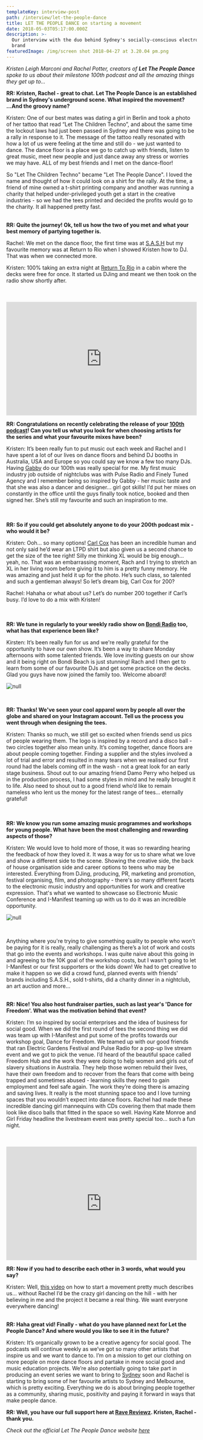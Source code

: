 ```yaml
---
templateKey: interview-post
path: /interview/let-the-people-dance
title: LET THE PEOPLE DANCE on starting a movement
date: 2018-05-03T05:17:00.000Z
description: >-
  Our interview with the duo behind Sydney's socially-conscious electronic music
  brand 
featuredImage: /img/screen shot 2018-04-27 at 3.20.04 pm.png
---
```

_Kristen Leigh Marconi and Rachel Potter, creators of **Let The People Dance** spoke to us about their milestone 100th podcast and all the amazing things they get up to..._

**RR: Kristen, Rachel - great to chat. Let The People Dance is an established brand in Sydney's underground scene. What inspired the movement? ...And the groovy name?**

Kristen: One of our best mates was dating a girl in Berlin and took a photo of her tattoo that read “Let The Children Techno”, and about the same time the lockout laws had just been passed in Sydney and there was going to be a rally in response to it. The message of the tattoo really resonated with how a lot of us were feeling at the time and still do - we just wanted to dance. The dance floor is a place we go to catch up with friends, listen to great music, meet new people and just dance away any stress or worries we may have. ALL of my best friends and I met on the dance-floor!

So "Let The Children Techno" became "Let The People Dance". I loved the name and thought of how it could look on a shirt for the rally. At the time, a friend of mine owned a t-shirt printing company and another was running a charity that helped under-privileged youth get a start in the creative industries - so we had the tees printed and decided the profits would go to the charity. It all happened pretty fast.
<br><br>

**RR: Quite the journey! Ok, tell us how the two of you met and what your best memory of partying together is.**

Rachel: We met on the dance floor, the first time was at [S.A.S.H](https://www.ravereviewz.net/Promoter/S-A-S-H/152) but my favourite memory was at Return to Rio when I showed Kristen how to DJ. That was when we connected more.

Kristen: 100% taking an extra night at [Return To Rio](https://www.ravereviewz.net/Promoter/Return-to-Rio/148) in a cabin where the decks were free for once. It started us DJing and meant we then took on the radio show shortly after.
<br><br> 

<iframe width="100%" height="300" scrolling="no" frameborder="no" allow="autoplay" src="https://w.soundcloud.com/player/?url=https%3A//api.soundcloud.com/tracks/427592025&color=%230a0a0a&auto_play=false&hide_related=false&show_comments=true&show_user=true&show_reposts=false&show_teaser=true&visual=true"></iframe>

**RR: Congratulations on recently celebrating the release of your [100th podcast](https://soundcloud.com/let-the-people-dance)! Can you tell us what you look for when choosing artists for the series and what your favourite mixes have been?**

Kristen: It’s been really fun to put music out each week and Rachel and I have spent a lot of our lives on dance floors and behind DJ booths in Australia, USA and Europe so you could say we know a few too many DJs. Having [Gabby](https://www.facebook.com/iamgabbymusic/) do our 100th was really special for me. My first music industry job outside of nightclubs was with Pulse Radio and Finely Tuned Agency and I remember being so inspired by Gabby - her music taste and that she was also a dancer and designer... girl got skills! I’d put her mixes on constantly in the office until the guys finally took notice, booked and then signed her. She’s still my favourite and such an inspiration to me.
<br><br> 

**RR: So if you could get absolutely anyone to do your 200th podcast mix - who would it be?**

Kristen: Ooh… so many options! [Carl Cox](https://magazine.ravereviewz.net/interview/carl-cox-pure) has been an incredible human and not only said he’d wear an LTPD shirt but also given us a second chance to get the size of the tee right! Silly me thinking XL would be big enough… yeah, no. That was an embarrassing moment, Rach and I trying to stretch an XL in her living room before giving it to him is a pretty funny memory. He was amazing and just held it up for the photo. He’s such class, so talented and such a gentleman always! So let’s dream big, Carl Cox for 200?

Rachel: Hahaha or what about us? Let’s do number 200 together if Carl’s busy. I’d love to do a mix with Kristen! 
<br><br> 

**RR: We tune in regularly to your weekly radio show on [Bondi Radio](https://www.facebook.com/BondiRadio/) too, what has that experience been like?**

Kirsten: It’s been really fun for us and we're really grateful for the opportunity to have our own show. It’s been a way to share Monday afternoons with some talented friends. We love inviting guests on our show and it being right on Bondi Beach is just stunning! Rach and I then get to learn from some of our favourite DJs and get some practice on the decks. Glad you guys have now joined the family too. Welcome aboard!

![null](/img/ltpd-bondi-radio.png)

<br>

**RR: Thanks! We've seen your cool apparel worn by people all over the globe and shared on your Instagram account. Tell us the process you went through when designing the tees.**

Kristen: Thanks so much, we still get so excited when friends send us pics of people wearing them. The logo is inspired by a record and a disco ball - two circles together also mean unity. It’s coming together, dance floors are about people coming together. Finding a supplier and the styles involved a lot of trial and error and resulted in many tears when we realised our first round had the labels coming off in the wash - not a great look for an early stage business. Shout out to our amazing friend Damo Perry who helped us in the production process, I had some styles in mind and he really brought it to life. Also need to shout out to a good friend who’d like to remain nameless who lent us the money for the latest range of tees... eternally grateful!
<br><br> 

**RR: We know you run some amazing music programmes and workshops for young people. What have been the most challenging and rewarding aspects of those?**

Kristen: We would love to hold more of those, it was so rewarding hearing the feedback of how they loved it. It was a way for us to share what we love and show a different side to the scene. Showing the creative side, the back of house organisation side and career options to teens who may be interested. Everything from DJing, producing, PR, marketing and promotion, festival organising, film, and photography - there's so many different facets to the electronic music industry and opportunities for work and creative expression. That's what we wanted to showcase so Electronic Music Conference and I-Manifest teaming up with us to do it was an incredible opportunity.

![null](/img/ltpd-business-school.png)

<br>

Anything where you're trying to give something quality to people who won’t be paying for it is really, really challenging as there’s a lot of work and costs that go into the events and workshops. I was quite naive about this going in and agreeing to the 10K goal of the workshop costs, but I wasn’t going to let I-Manifest or our first supporters or the kids down! We had to get creative to make it happen so we did a crowd fund, planned events with friends' brands including S.A.S.H., sold t-shirts, did a charity dinner in a nightclub, an art auction and more…
<br><br>

**RR: Nice! You also host fundraiser parties, such as last year's 'Dance for Freedom'. What was the motivation behind that event?**

Kristen: I’m so inspired by social enterprises and the idea of business for social good. When we did the first round of tees the second thing we did was team up with I-Manifest and put some of the profits towards our workshop goal, Dance for Freedom. We teamed up with our good friends that ran Electric Gardens Festival and Pulse Radio for a pop-up live stream event and we got to pick the venue. I’d heard of the beautiful space called Freedom Hub and the work they were doing to help women and girls out of slavery situations in Australia. They help those women rebuild their lives, have their own freedom and to recover from the fears that come with being trapped and sometimes abused - learning skills they need to gain employment and feel safe again. The work they’re doing there is amazing and saving lives. It really is the most stunning space too and I love turning spaces that you wouldn’t expect into dance floors. Rachel had made these incredible dancing girl mannequins with CDs covering them that made them look like disco balls that fitted in the space so well. Having Kate Monroe and Girl Friday headline the livestream event was pretty special too... such a fun night.
<br><br> 

<iframe width="100%" height="300" scrolling="no" frameborder="no" allow="autoplay" src="https://w.soundcloud.com/player/?url=https%3A//api.soundcloud.com/tracks/309916234&color=%230a0a0a&auto_play=false&hide_related=false&show_comments=true&show_user=true&show_reposts=false&show_teaser=true&visual=true"></iframe>

**RR: Now if you had to describe each other in 3 words, what would you say?**

Kristen: Well, [this video](https://youtu.be/RXMnDG3QzxE) on how to start a movement pretty much describes us... without Rachel I’d be the crazy girl dancing on the hill - with her believing in me and the project it became a real thing. We want everyone everywhere dancing!
<br><br>

**RR: Haha great vid! Finally - what do you have planned next for Let the People Dance? And where would you like to see it in the future?**

Kristen: It’s organically grown to be a creative agency for social good. The podcasts will continue weekly as we’ve got so many other artists that inspire us and we want to dance to. I’m on a mission to get our clothing on more people on more dance floors and partake in more social good and music education projects. We’re also potentially going to take part in producing an event series we want to bring to [Sydney](https://www.ravereviewz.net/Events-Location/Sydney) soon and Rachel is starting to bring some of her favourite artists to Sydney and Melbourne, which is pretty exciting. Everything we do is about bringing people together as a community, sharing music, positivity and paying it forward in ways that make people dance.

**RR: Well, you have our full support here at [Rave Reviewz](https://magazine.ravereviewz.net/). Kristen, Rachel - thank you.**

_Check out the official Let The People Dance website [here](www.letthepeopledance.com)_
